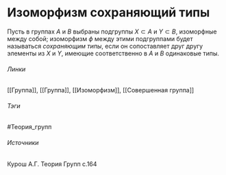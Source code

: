 # Изоморфизм сохраняющий типы
Пусть в группах $A$ и $B$ выбраны подгруппы $X\subset A$ и $Y\subset B$, изоморфные между собой; изоморфизм $\phi$ между этими подгруппами будет называться *сохраняющим типы*, если он сопоставляет друг другу элементы из $X$ и $Y$, имеющие соответственно в $A$ и $B$ одинаковые типы.

###### Линки
 [[Группа]], [[Группа]], [[Изоморфизм]], [[Совершенная группа]]
###### Тэги
 #Теория_групп 
###### Источники
 Курош А.Г. Теория Групп с.164